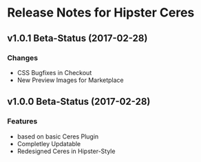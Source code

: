 # Release Notes for Hipster Ceres

## v1.0.1 Beta-Status (2017-02-28)

### Changes
- CSS Bugfixes in Checkout
- New Preview Images for Marketplace

## v1.0.0 Beta-Status (2017-02-28)

### Features

- based on basic Ceres Plugin
- Completley Updatable
- Redesigned Ceres in Hipster-Style